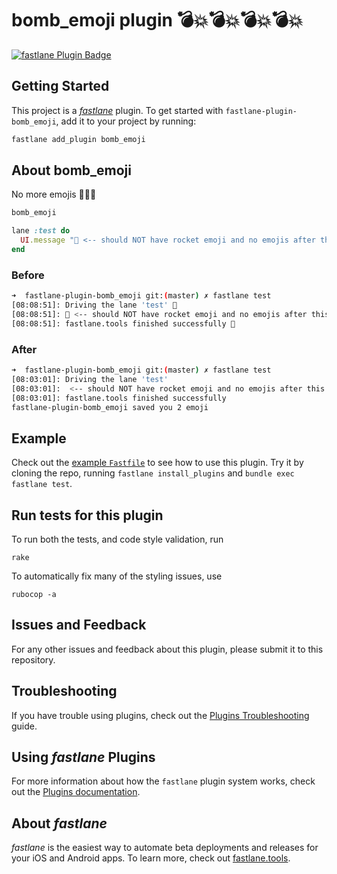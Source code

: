 # bomb_emoji plugin 💣💥💣💥💣💥💣💥

[![fastlane Plugin Badge](https://rawcdn.githack.com/fastlane/fastlane/master/fastlane/assets/plugin-badge.svg)](https://rubygems.org/gems/fastlane-plugin-bomb_emoji)

## Getting Started

This project is a [_fastlane_](https://github.com/fastlane/fastlane) plugin. To get started with `fastlane-plugin-bomb_emoji`, add it to your project by running:

```bash
fastlane add_plugin bomb_emoji
```

## About bomb_emoji

No more emojis 🙌🎊🎉

```rb
bomb_emoji

lane :test do
  UI.message "🚀 <-- should NOT have rocket emoji and no emojis after this"
end
```

### Before

```sh
➜  fastlane-plugin-bomb_emoji git:(master) ✗ fastlane test
[08:08:51]: Driving the lane 'test' 🚀
[08:08:51]: 🚀 <-- should NOT have rocket emoji and no emojis after this
[08:08:51]: fastlane.tools finished successfully 🎉
```

### After

```sh
➜  fastlane-plugin-bomb_emoji git:(master) ✗ fastlane test
[08:03:01]: Driving the lane 'test'
[08:03:01]:  <-- should NOT have rocket emoji and no emojis after this
[08:03:01]: fastlane.tools finished successfully
fastlane-plugin-bomb_emoji saved you 2 emoji
````

## Example

Check out the [example `Fastfile`](fastlane/Fastfile) to see how to use this plugin. Try it by cloning the repo, running `fastlane install_plugins` and `bundle exec fastlane test`.

## Run tests for this plugin

To run both the tests, and code style validation, run

```
rake
```

To automatically fix many of the styling issues, use
```
rubocop -a
```

## Issues and Feedback

For any other issues and feedback about this plugin, please submit it to this repository.

## Troubleshooting

If you have trouble using plugins, check out the [Plugins Troubleshooting](https://docs.fastlane.tools/plugins/plugins-troubleshooting/) guide.

## Using _fastlane_ Plugins

For more information about how the `fastlane` plugin system works, check out the [Plugins documentation](https://docs.fastlane.tools/plugins/create-plugin/).

## About _fastlane_

_fastlane_ is the easiest way to automate beta deployments and releases for your iOS and Android apps. To learn more, check out [fastlane.tools](https://fastlane.tools).

